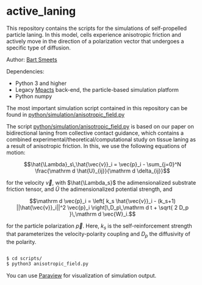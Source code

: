 # active_laning
This repository contains the scripts for the simulations of self-propelled particle laning.
In this model, cells experience anisotropic friction and actively move in the direction of a polarization vector that undergoes
a specific type of diffusion.

Author: [Bart Smeets](https://github.com/smeetsbart)

Dependencies:
 - Python 3 and higher
 - Legacy [Mpacts](https://gitlab.kuleuven.be/mebios-particulate/mpacts) back-end, the particle-based simulation platform
 - Python numpy

The most important simulation script contained in this repository can be found in [python/simulation/anisotropic_field.py](python/simulation/anisotropic_field.py)

The script [python/simulation/anisotropic_field.py](python/simulation/anisotropic_field.py) is based on our paper on bidirectional laning from collective contact guidance,
which contains a combined experimental/theoretical/computational study on tissue laning as a result of anisotropic friction.
In this, we use the following equations of motion:

```math
\hat{\Lambda}_s\,\hat{\vec{v}}_i = \vec{p}_i - \sum_{j=0}^N \frac{\mathrm d \hat{U}_{ij}}{\mathrm d \delta_{ij}}
```
for the velocity $\vec{v}$, with $\hat{\Lambda_s}$ the adimensionalized substrate friction tensor, and $\hat{U}$ the adimensionalized potential strength, and
```math
\mathrm d \vec{p}_i = \left[ k_s \hat{\vec{v}}_i - (k_s+1) ||\hat{\vec{v}}_i||^2 \vec{p}_i  \right]\,D_p\,\mathrm d t + \sqrt{ 2 D_p }\,\mathrm d \vec{W}_i.
```
for the particle polarization $\vec{p}$. Here, $k_s$ is the self-reinforcement strength that parameterizes the velocity-polarity coupling and $D_p$ the diffusivity of the polarity.

```bash

$ cd scripts/
$ python3 anisotropic_field.py

```

You can use [Paraview](https://www.paraview.org/) for visualization of simulation output.





